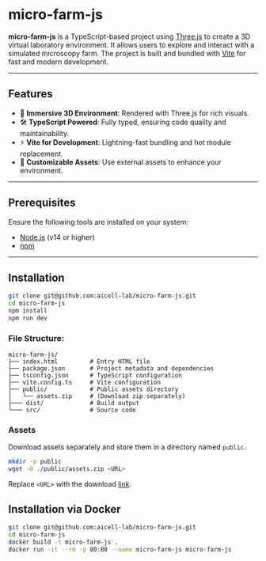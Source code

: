 # micro-farm-js

**micro-farm-js** is a TypeScript-based project using [Three.js](https://threejs.org/) to create a 3D virtual laboratory environment. It allows users to explore and interact with a simulated microscopy farm. The project is built and bundled with [Vite](https://vitejs.dev/) for fast and modern development.

---

## Features

- 🎨 **Immersive 3D Environment**: Rendered with Three.js for rich visuals.
- 🛠️ **TypeScript Powered**: Fully typed, ensuring code quality and maintainability.
- ⚡ **Vite for Development**: Lightning-fast bundling and hot module replacement.
- 📁 **Customizable Assets**: Use external assets to enhance your environment.

---

## Prerequisites

Ensure the following tools are installed on your system:

- [Node.js](https://nodejs.org/) (v14 or higher)
- [npm](https://www.npmjs.com/)

---

## Installation

   ```bash
   git clone git@github.com:aicell-lab/micro-farm-js.git
   cd micro-farm-js
   npm install
   npm run dev
   ```
### File Structure:
```plaintext
micro-farm-js/
├── index.html         # Entry HTML file
├── package.json       # Project metadata and dependencies
├── tsconfig.json      # TypeScript configuration
├── vite.config.ts     # Vite configuration
├── public/            # Public assets directory
│   └── assets.zip     # (Download zip separately)
├─── dist/             # Build output 
└─── src/              # Source code
```

### Assets
Download assets separately and store them in a directory named `public`.
 ```bash
mkdir -p public
wget -O ./public/assets.zip <URL>
 ```
 Replace `<URL>` with the download [link](https://www.dropbox.com/scl/fi/nt8shjhr498602uz5pg0o/output.zip?rlkey=eygfbhecelvjnxclxtend8pao&st=m9vl3e5i&dl=1).

 ## Installation via Docker
```bash
git clone git@github.com:aicell-lab/micro-farm-js.git
cd micro-farm-js
docker build -t micro-farm-js .
docker run -it --rm -p 80:80 --name micro-farm-js micro-farm-js
 ```